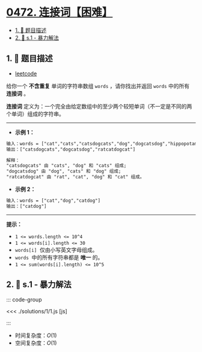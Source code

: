 # [0472. 连接词【困难】](https://github.com/tnotesjs/TNotes.leetcode/tree/main/notes/0472.%20%E8%BF%9E%E6%8E%A5%E8%AF%8D%E3%80%90%E5%9B%B0%E9%9A%BE%E3%80%91)

<!-- region:toc -->

- [1. 📝 题目描述](#1--题目描述)
- [2. 🎯 s.1 - 暴力解法](#2--s1---暴力解法)

<!-- endregion:toc -->

## 1. 📝 题目描述

- [leetcode](https://leetcode.cn/problems/concatenated-words/)

给你一个 **不含重复** 单词的字符串数组 `words` ，请你找出并返回 `words` 中的所有 **连接词** 。

**连接词** 定义为：一个完全由给定数组中的至少两个较短单词（不一定是不同的两个单词）组成的字符串。

---

- **示例 1：**

```txt
输入：words = ["cat","cats","catsdogcats","dog","dogcatsdog","hippopotamuses","rat","ratcatdogcat"]
输出：["catsdogcats","dogcatsdog","ratcatdogcat"]

解释：
"catsdogcats" 由 "cats", "dog" 和 "cats" 组成;
"dogcatsdog" 由 "dog", "cats" 和 "dog" 组成;
"ratcatdogcat" 由 "rat", "cat", "dog" 和 "cat" 组成。
```

- **示例 2：**

```txt
输入：words = ["cat","dog","catdog"]
输出：["catdog"]
```

---

**提示：**

- `1 <= words.length <= 10^4`
- `1 <= words[i].length <= 30`
- `words[i]`  仅由小写英文字母组成。
- `words`  中的所有字符串都是 **唯一** 的。
- `1 <= sum(words[i].length) <= 10^5`

## 2. 🎯 s.1 - 暴力解法

::: code-group

<<< ./solutions/1/1.js [js]

:::

- 时间复杂度：$O(1)$
- 空间复杂度：$O(1)$
